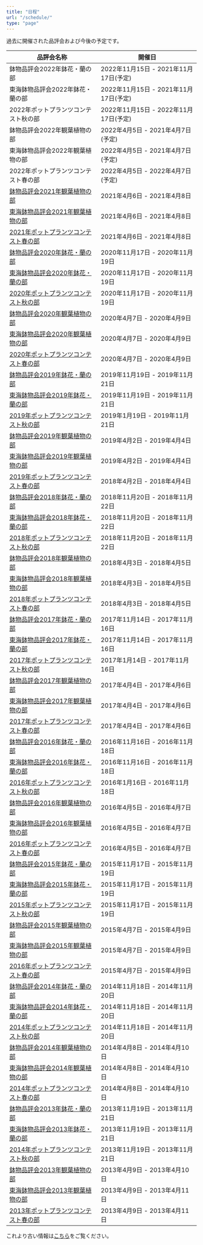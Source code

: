 ```yaml
---
title: "日程"
url: "/schedule/"
type: "page"
---
```

過去に開催された品評会および今後の予定です。

| 品評会名称 | 開催日 |
|------------|----------|
鉢物品評会2022年鉢花・蘭の部</a> | 2022年11月15日 - 2021年11月17日(予定)|
東海鉢物品評会2022年鉢花・蘭の部</a> | 2022年11月15日 - 2021年11月17日(予定) |
2022年ポットプランツコンテスト秋の部</a> | 2022年11月15日 - 2022年11月17日(予定) |
鉢物品評会2022年観葉植物の部</a> | 2022年4月5日 - 2021年4月7日(予定) |
東海鉢物品評会2022年観葉植物の部</a> | 2022年4月5日 - 2021年4月7日(予定) |
2022年ポットプランツコンテスト春の部</a> | 2022年4月5日 - 2022年4月7日(予定) |
| <a href='{{< relref "contest/232.md" >}}' class='nav_item'>鉢物品評会2021年観葉植物の部</a> | 2021年4月6日 - 2021年4月8日 |
| <a href='{{< relref "contest/231.md" >}}' class='nav_item'>東海鉢物品評会2021年観葉植物の部</a> | 2021年4月6日 - 2021年4月8日 |
| <a href='{{< relref "contest/230.md" >}}' class='nav_item'>2021年ポットプランツコンテスト春の部</a> | 2021年4月6日 - 2021年4月8日 |
| <a href='{{< relref "contest/229.md" >}}' class='nav_item'>鉢物品評会2020年鉢花・蘭の部</a> | 2020年11月17日 - 2020年11月19日 |
| <a href='{{< relref "contest/228.md" >}}' class='nav_item'>東海鉢物品評会2020年鉢花・蘭の部</a> | 2020年11月17日 - 2020年11月19日 |
| <a href='{{< relref "contest/227.md" >}}' class='nav_item'>2020年ポットプランツコンテスト秋の部</a> | 2020年11月17日 - 2020年11月19日 |
| <a href='{{< relref "contest/226.md" >}}' class='nav_item'>鉢物品評会2020年観葉植物の部</a> | 2020年4月7日 - 2020年4月9日 |
| <a href='{{< relref "contest/225.md" >}}' class='nav_item'>東海鉢物品評会2020年観葉植物の部</a> | 2020年4月7日 - 2020年4月9日 |
| <a href='{{< relref "contest/224.md" >}}' class="nav_item">2020年ポットプランツコンテスト春の部</a> | 2020年4月7日 - 2020年4月9日 |
| <a href='{{< relref "contest/223.md" >}}' class='nav_item'>鉢物品評会2019年鉢花・蘭の部</a> | 2019年11月19日 - 2019年11月21日 |
| <a href='{{< relref "contest/222.md" >}}' class='nav_item'>東海鉢物品評会2019年鉢花・蘭の部</a> | 2019年11月19日 - 2019年11月21日 |
| <a href='{{< relref "contest/221.md" >}}' class="nav_item">2019年ポットプランツコンテスト秋の部</a> | 2019年1月19日 - 2019年11月21日 |
| <a href='{{< relref "contest/220.md" >}}' class='nav_item'>鉢物品評会2019年観葉植物の部</a> | 2019年4月2日 - 2019年4月4日 |
| <a href='{{< relref "contest/219.md" >}}' class='nav_item'>東海鉢物品評会2019年観葉植物の部</a> | 2019年4月2日 - 2019年4月4日 |
| <a href='{{< relref "contest/218.md" >}}' class="nav_item">2019年ポットプランツコンテスト春の部</a> | 2018年4月2日 - 2018年4月4日 |
| <a href='{{< relref "contest/217.md" >}}' class='nav_item'>鉢物品評会2018年鉢花・蘭の部</a> | 2018年11月20日 - 2018年11月22日 |
| <a href='{{< relref "contest/216.md" >}}' class='nav_item'>東海鉢物品評会2018年鉢花・蘭の部</a> | 2018年11月20日 - 2018年11月22日 |
| <a href='{{< relref "contest/215.md" >}}' class="nav_item">2018年ポットプランツコンテスト秋の部</a> | 2018年11月20日 - 2018年11月22日 |
| <a href='{{< relref "contest/214.md" >}}' class='nav_item'>鉢物品評会2018年観葉植物の部</a> | 2018年4月3日 - 2018年4月5日 |
| <a href='{{< relref "contest/213.md" >}}' class='nav_item'>東海鉢物品評会2018年観葉植物の部</a> | 2018年4月3日 - 2018年4月5日 |
| <a href='{{< relref "contest/212.md" >}}' class="nav_item">2018年ポットプランツコンテスト春の部</a> | 2018年4月3日 - 2018年4月5日 |
| <a href='{{< relref "contest/211.md" >}}' class='nav_item'>鉢物品評会2017年鉢花・蘭の部</a> | 2017年11月14日 - 2017年11月16日 |
| <a href='{{< relref "contest/210.md" >}}' class='nav_item'>東海鉢物品評会2017年鉢花・蘭の部</a> | 2017年11月14日 - 2017年11月16日 |
| <a href='{{< relref "contest/209.md" >}}' class="nav_item">2017年ポットプランツコンテスト秋の部</a> | 2017年1月14日 - 2017年11月16日 |
| <a href='{{< relref "contest/208.md" >}}' class='nav_item'>鉢物品評会2017年観葉植物の部</a> | 2017年4月4日 - 2017年4月6日 |
| <a href='{{< relref "contest/207.md" >}}' class='nav_item'>東海鉢物品評会2017年観葉植物の部</a> | 2017年4月4日 - 2017年4月6日 |
| <a href='{{< relref "contest/206.md" >}}' class="nav_item">2017年ポットプランツコンテスト春の部</a> | 2017年4月4日 - 2017年4月6日 |
| <a href='{{< relref "contest/205.md" >}}' class='nav_item'>鉢物品評会2016年鉢花・蘭の部</a> | 2016年11月16日 - 2016年11月18日 |
| <a href='{{< relref "contest/204.md" >}}' class='nav_item'>東海鉢物品評会2016年鉢花・蘭の部</a> | 2016年11月16日 - 2016年11月18日 |
| <a href='{{< relref "contest/203.md" >}}' class="nav_item">2016年ポットプランツコンテスト秋の部</a> | 2016年1月16日 - 2016年11月18日 |
| <a href='{{< relref "contest/202.md" >}}' class='nav_item'>鉢物品評会2016年観葉植物の部</a> | 2016年4月5日 - 2016年4月7日 |
| <a href='{{< relref "contest/201.md" >}}' class='nav_item'>東海鉢物品評会2016年観葉植物の部</a> | 2016年4月5日 - 2016年4月7日 |
| <a href='{{< relref "contest/200.md" >}}' class="nav_item">2016年ポットプランツコンテスト春の部</a> | 2016年4月5日 - 2016年4月7日 |
| <a href='{{< relref "contest/199.md" >}}' class='nav_item'>鉢物品評会2015年鉢花・蘭の部</a> | 2015年11月17日 - 2015年11月19日 |
| <a href='{{< relref "contest/198.md" >}}' class='nav_item'>東海鉢物品評会2015年鉢花・蘭の部</a> | 2015年11月17日 - 2015年11月19日 |
| <a href='{{< relref "contest/197.md" >}}' class="nav_item">2015年ポットプランツコンテスト秋の部</a> | 2015年11月17日 - 2015年11月19日 |
| <a href='{{< relref "contest/196.md" >}}' class='nav_item'>鉢物品評会2015年観葉植物の部</a> | 2015年4月7日 - 2015年4月9日 |
| <a href='{{< relref "contest/195.md" >}}' class='nav_item'>東海鉢物品評会2015年観葉植物の部</a> | 2015年4月7日 - 2015年4月9日 |
| <a href='{{< relref "contest/194.md" >}}' class="nav_item">2016年ポットプランツコンテスト春の部</a> | 2015年4月7日 - 2015年4月9日 |
| <a href='{{< relref "contest/193.md" >}}' class='nav_item'>鉢物品評会2014年鉢花・蘭の部</a> | 2014年11月18日 - 2014年11月20日 |
| <a href='{{< relref "contest/192.md" >}}' class='nav_item'>東海鉢物品評会2014年鉢花・蘭の部</a> | 2014年11月18日 - 2014年11月20日 |
| <a href='{{< relref "contest/191.md" >}}' class="nav_item">2014年ポットプランツコンテスト秋の部</a> | 2014年11月18日 - 2014年11月20日 |
| <a href='{{< relref "contest/190.md" >}}' class='nav_item'>鉢物品評会2014年観葉植物の部</a> | 2014年4月8日 - 2014年4月10日 |
| <a href='{{< relref "contest/189.md" >}}' class='nav_item'>東海鉢物品評会2014年観葉植物の部</a> | 2014年4月8日 - 2014年4月10日 |
| <a href='{{< relref "contest/188.md" >}}' class="nav_item">2014年ポットプランツコンテスト春の部</a> | 2014年4月8日 - 2014年4月10日 |
| <a href='{{< relref "contest/187.md" >}}' class='nav_item'>鉢物品評会2013年鉢花・蘭の部</a> | 2013年11月19日 - 2013年11月21日 |
| <a href='{{< relref "contest/186.md" >}}' class='nav_item'>東海鉢物品評会2013年鉢花・蘭の部</a> | 2013年11月19日 - 2013年11月21日 |
| <a href='{{< relref "contest/185.md" >}}' class="nav_item">2014年ポットプランツコンテスト秋の部</a> | 2013年11月19日 - 2013年11月21日 |
| <a href='{{< relref "contest/184.md" >}}' class='nav_item'>鉢物品評会2013年観葉植物の部</a> | 2013年4月9日 - 2013年4月10日 |
| <a href='{{< relref "contest/183.md" >}}' class='nav_item'>東海鉢物品評会2013年観葉植物の部</a> | 2013年4月9日 - 2013年4月11日 |
| <a href='{{< relref "contest/182.md" >}}' class="nav_item">2013年ポットプランツコンテスト春の部</a> | 2013年4月9日 - 2013年4月11日 |


これより古い情報は[こちら](http://www.toyoake.or.jp/webapps/contest/)をご覧ください。

